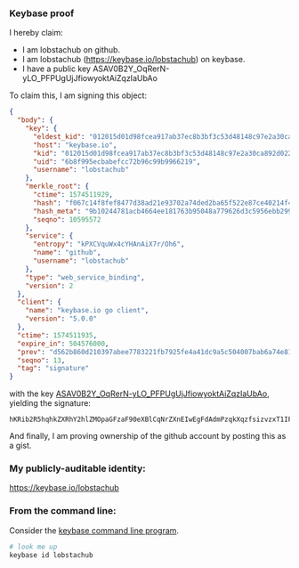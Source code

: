 
### Keybase proof

I hereby claim:

  * I am lobstachub on github.
  * I am lobstachub (https://keybase.io/lobstachub) on keybase.
  * I have a public key ASAV0B2Y_OqRerN-yLO_PFPUgUjJfiowyoktAiZqzIaUbAo

To claim this, I am signing this object:

```json
{
  "body": {
    "key": {
      "eldest_kid": "012015d01d98fcea917ab37ec8b3bf3c53d48148c97e2a30ca892d02266acc86946c0a",
      "host": "keybase.io",
      "kid": "012015d01d98fcea917ab37ec8b3bf3c53d48148c97e2a30ca892d02266acc86946c0a",
      "uid": "6b8f995ecbabefcc72b96c99b9966219",
      "username": "lobstachub"
    },
    "merkle_root": {
      "ctime": 1574511929,
      "hash": "f067c14f8fef8477d38ad21e93702a74ded2ba65f522e87ce40214f4a4f962da7457feb9465f41a8b44489684a4dd29c767ea407b5772f9198d60d23fc9498ed",
      "hash_meta": "9b10244781acb4664ee181763b95048a779626d3c5956ebb2995c16fc043517b",
      "seqno": 10595572
    },
    "service": {
      "entropy": "kPXCVquWx4cYHAnAiX7r/Oh6",
      "name": "github",
      "username": "lobstachub"
    },
    "type": "web_service_binding",
    "version": 2
  },
  "client": {
    "name": "keybase.io go client",
    "version": "5.0.0"
  },
  "ctime": 1574511935,
  "expire_in": 504576000,
  "prev": "d562b860d210397abee7783221fb7925fe4a41dc9a5c504007bab6a74e8169c3",
  "seqno": 13,
  "tag": "signature"
}
```

with the key [ASAV0B2Y_OqRerN-yLO_PFPUgUjJfiowyoktAiZqzIaUbAo](https://keybase.io/lobstachub), yielding the signature:

```
hKRib2R5hqhkZXRhY2hlZMOpaGFzaF90eXBlCqNrZXnEIwEgFdAdmPzqkXqzfsizvzxT1IFIyX4qMMqJLQImasyGlGwKp3BheWxvYWTESpcCDcQg1WK4YNIQOXq+53gyIft5Jf5KQdyaXFBAB7q2p06BacPEIMPW9FxnS5QPNDm/ee45wDfob1hG+NYXAaQZRQRV2le9AgHCo3NpZ8RA7qSHu7WgzXacUG+pVjysZCxYqGa1HJ7fmod2J83wgSZKlnK2rpLJ5b5mx0BaRRUClcg1ifST250OOgg+lLwmDqhzaWdfdHlwZSCkaGFzaIKkdHlwZQildmFsdWXEIGmMb8cgS6PLf4m086itGFb34YYMNIb7fZM84LTC9wJyo3RhZ80CAqd2ZXJzaW9uAQ==

```

And finally, I am proving ownership of the github account by posting this as a gist.

### My publicly-auditable identity:

https://keybase.io/lobstachub

### From the command line:

Consider the [keybase command line program](https://keybase.io/download).

```bash
# look me up
keybase id lobstachub
```
